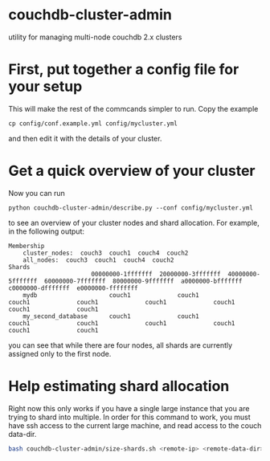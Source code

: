# couchdb-cluster-admin
utility for managing multi-node couchdb 2.x clusters

# First, put together a config file for your setup

This will make the rest of the commcands simpler to run. Copy the example

```
cp config/conf.example.yml config/mycluster.yml
```

and then edit it with the details of your cluster.

# Get a quick overview of your cluster

Now you can run

```
python couchdb-cluster-admin/describe.py --conf config/mycluster.yml
```

to see an overview of your cluster nodes and shard allocation.
For example, in the following output:

```
Membership
	cluster_nodes:	couch3	couch1	couch4	couch2
	all_nodes:	couch3	couch1	couch4	couch2
Shards
	                   00000000-1fffffff  20000000-3fffffff  40000000-5fffffff  60000000-7fffffff  80000000-9fffffff  a0000000-bfffffff  c0000000-dfffffff  e0000000-ffffffff
	mydb                    couch1             couch1             couch1             couch1             couch1             couch1             couch1             couch1
	my_second_database      couch1             couch1             couch1             couch1             couch1             couch1             couch1             couch1
```

you can see that while there are four nodes,
all shards are currently assigned only to the first node.

# Help estimating shard allocation

Right now this only works if you have a single large instance that you are trying to shard
into multiple. In order for this command to work, you must have ssh access
to the current large machine, and read access to the couch data-dir.


```bash
bash couchdb-cluster-admin/size-shards.sh <remote-ip> <remote-data-dir> | python couchdb-cluster-admin/suggest_shard_allocation.py <n-nodes> <n-copies>
```
